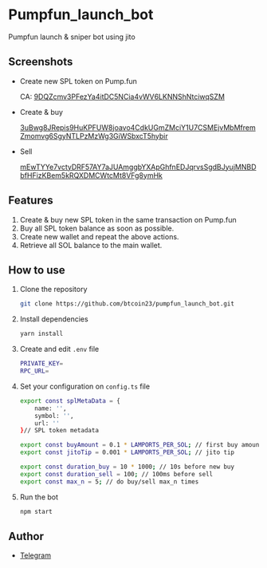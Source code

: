# Pumpfun_launch_bot
Pumpfun launch & sniper bot using jito

## Screenshots

- Create new SPL token on Pump.fun

    CA: [9DQZcmv3PFezYa4itDC5NCia4vWV6LKNNShNtciwqSZM](https://pump.fun/9DQZcmv3PFezYa4itDC5NCia4vWV6LKNNShNtciwqSZM)

- Create & buy

    [3uBwg8JRepis9HuKPFUW8joavo4CdkUGmZMciY1U7CSMEjvMbMfremZmomvg6SgyNTLPzMzWg3GiWSbxcT5hybir](https://solscan.io/tx/3uBwg8JRepis9HuKPFUW8joavo4CdkUGmZMciY1U7CSMEjvMbMfremZmomvg6SgyNTLPzMzWg3GiWSbxcT5hybir)
    
- Sell

    [mEwTYYe7vctyDRF57AY7aJUAmggbYXApGhfnEDJqrvsSgdBJyujMNBDbfHFizKBem5kRQXDMCWtcMt8VFg8ymHk](https://solscan.io/tx/mEwTYYe7vctyDRF57AY7aJUAmggbYXApGhfnEDJqrvsSgdBJyujMNBDbfHFizKBem5kRQXDMCWtcMt8VFg8ymHk)

## Features

1. Create & buy new SPL token in the same transaction on Pump.fun
2. Buy all SPL token balance as soon as possible.
3. Create new wallet and repeat the above actions.
4. Retrieve all SOL balance to the main wallet.

## How to use

1. Clone the repository

    ```sh
    git clone https://github.com/btcoin23/pumpfun_launch_bot.git
    ```

2. Install dependencies

    ```sh
    yarn install
    ```

3. Create and edit `.env` file

    ```sh
    PRIVATE_KEY=
    RPC_URL=
    ```

4. Set your configuration on `config.ts` file

    ```sh
    export const splMetaData = {
        name: '',
        symbol: '',
        url: ''
    }// SPL token metadata

    export const buyAmount = 0.1 * LAMPORTS_PER_SOL; // first buy amount
    export const jitoTip = 0.001 * LAMPORTS_PER_SOL; // jito tip 

    export const duration_buy = 10 * 1000; // 10s before new buy
    export const duration_sell = 100; // 100ms before sell
    export const max_n = 5; // do buy/sell max_n times
    ```

5. Run the bot

    ```sh
    npm start
    ```

## Author

- [Telegram](https://t.me/jupiter117)
